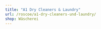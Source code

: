 ```yaml
---
title: "A1 Dry Cleaners & Laundry"
url: /roscoe/a1-dry-cleaners-und-laundry/
shop: Wäscherei
---
```

